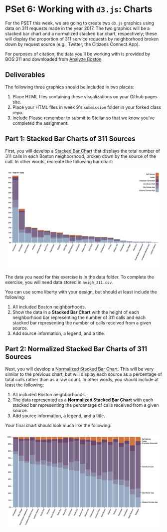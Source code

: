 # PSet 6: Working with `d3.js`: Charts

For the PSET this week, we are going to create two `d3.js` graphics using data on 311 requests made in the year 2017. The two graphics will be a stacked bar chart and a normalized stacked bar chart, respectively; these will display the proportion of 311 service requests by neighborhood broken down by request source (e.g., Twitter, the Citizens Connect App).

For purposes of citation, the data you'll be working with is provided by BOS:311 and downloaded from [Analyze Boston](https://data.boston.gov/dataset/311-service-requests).

## Deliverables

The following three graphics should be included in two places:

1. Place HTML files containing these visualizations on your Github pages site.
2. Place your HTML files in week 9's `submission` folder in your forked class repo.
3. Include Please remember to submit to Stellar so that we know you've completed the assignment.

## Part 1: Stacked Bar Charts of 311 Sources

First, you will develop a [Stacked Bar Chart](https://bl.ocks.org/ericmhuntley/56244534d1dc3500692820a1d23cdbd0) that displays the total number of 311 calls in each Boston neighborhood, broken down by the source of the call. In other words, recreate the following bar chart:

![US State-Level Election Results](images/stacked_bar.png)

The data you need for this exercise is in the data folder. To complete the exercise, you will need data stored in `neigh_311.csv`.

You can use some liberty with your design, but should at least include the following:

1. All included Boston neighborhoods.
2. Show the data in a **Stacked Bar Chart** with the height of each neighborhood bar representing the number of 311 calls and each stacked bar representing the number of calls received from a given source.
3. Add source information, a legend, and a title.

## Part 2: Normalized Stacked Bar Charts of 311 Sources

Next, you will develop a [Normalized Stacked Bar Chart](https://bl.ocks.org/ericmhuntley/57d32aaee59f1c00c77d83d66964509e). This will be very similar to the previous chart, but will display each source as a percentage of total calls rather than as a raw count. In other words, you should include at least the following:

1. All included Boston neighborhoods.
2. The data represented as a **Normalized Stacked Bar Chart** with each stacked bar representing the percentage of calls received from a given source.
3. Add source information, a legend, and a title.

Your final chart should look much like the following:

![Normalized Stacked Bar Chart](images/normalized.png)
